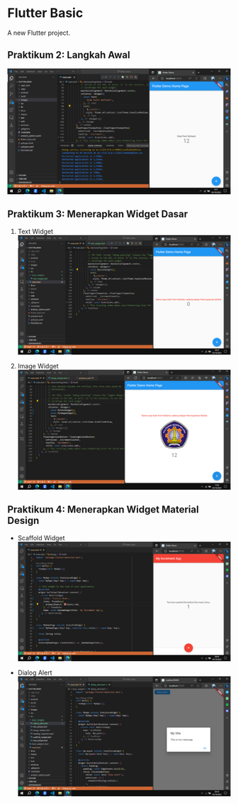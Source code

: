 # Flutter Basic

A new Flutter project.

## Praktikum 2: Langkah Awal
![Screenshot 1](images/01.png)

## Praktikum 3: Menerapkan Widget Dasar

1. Text Widget
![Screenshot 2](images/02.png)

2. Image Widget
![Screenshot 3](images/03.png)

## Praktikum 4: Menerapkan Widget Material Design

* Scaffold Widget
![Screenshot 4](images/04.png)


* Dialog Alert
![Screenshot 5](images/05.png)

